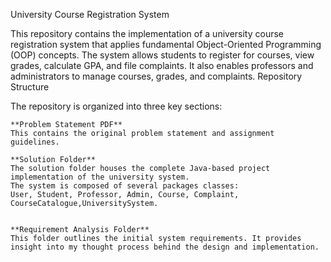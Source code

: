 University Course Registration System

This repository contains the implementation of a university course registration system that applies fundamental Object-Oriented Programming (OOP) concepts. The system allows students to register for courses, view grades, calculate GPA, and file complaints. It also enables professors and administrators to manage courses, grades, and complaints.
Repository Structure

The repository is organized into three key sections:

    **Problem Statement PDF**
    This contains the original problem statement and assignment guidelines.

    **Solution Folder**
    The solution folder houses the complete Java-based project implementation of the university system.
    The system is composed of several packages classes:
    User, Student, Professor, Admin, Course, Complaint, CourseCatalogue,UniversitySystem.


    **Requirement Analysis Folder**
    This folder outlines the initial system requirements. It provides insight into my thought process behind the design and implementation.

